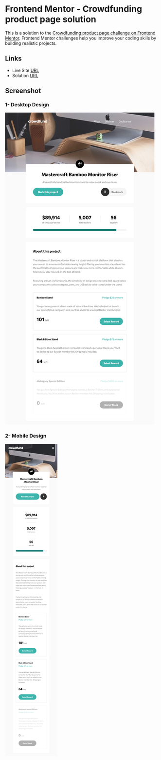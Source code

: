 # Frontend Mentor - Crowdfunding product page solution

This is a solution to the [Crowdfunding product page challenge on Frontend Mentor](https://www.frontendmentor.io/challenges/crowdfunding-product-page-7uvcZe7ZR). Frontend Mentor challenges help you improve your coding skills by building realistic projects.

## Links

- Live Site [URL](https://mhmd-tarek-mhmd.github.io/Crowdfunding-Product-Page/dist)
- Solution [URL](https://www.frontendmentor.io/solutions/crowdfunding-product-page-MtH5ypf54)

## Screenshot

### 1- Desktop Design

![](screenshots/desktop.png)

### 2- Mobile Design

![](screenshots/mobile.png)
